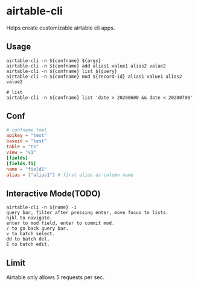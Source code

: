 # airtable-cli

Helps create customizable airtable cli apps.

## Usage

```
airtable-cli -n ${confname} ${args}
airtable-cli -n ${confname} add alias1 value1 alias2 value2
airtable-cli -n ${confname} list ${query}
airtable-cli -n ${confname} mod ${record-id} alias1 value1 alias2 value2
```

```
# list
airtable-cli -n ${confname} list 'date > 20200600 && date < 20200700'
```

## Conf

```toml
# confname.toml
apikey = "test"
baseid = "test"
table = "t1"
view = "v1"
[fields]
[fields.f1]
name = "field1"
alias = ["alias1"] # first alias as column name
```

## Interactive Mode(TODO)

```
airtable-cli -n ${name} -i
query bar, filter after pressing enter, move focus to lists.
hjkl to navigate.
enter to mod field, enter to commit mod.
/ to go back query bar.
v to batch select.
dd to batch del.
E to batch edit.
```

## Limit

Airtable only allows 5 requests per sec.
